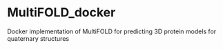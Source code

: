 # MultiFOLD_docker
Docker implementation of MultiFOLD for predicting 3D protein models for quaternary structures 
